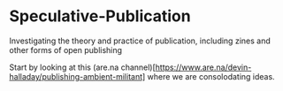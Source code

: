 # Speculative-Publication
Investigating the theory and practice of publication, including zines and other forms of open publishing

Start by looking at this (are.na channel)[https://www.are.na/devin-halladay/publishing-ambient-militant] where we are consolodating ideas. 
